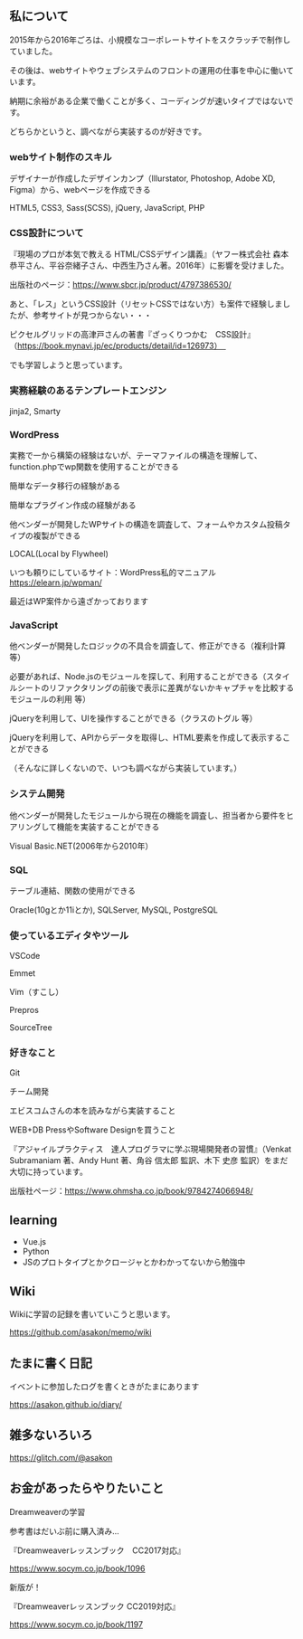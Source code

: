 ## 私について

2015年から2016年ごろは、小規模なコーポレートサイトをスクラッチで制作していました。

その後は、webサイトやウェブシステムのフロントの運用の仕事を中心に働いています。

納期に余裕がある企業で働くことが多く、コーディングが速いタイプではないです。

どちらかというと、調べながら実装するのが好きです。

### webサイト制作のスキル

デザイナーが作成したデザインカンプ（Illurstator, Photoshop, Adobe XD, Figma）から、webページを作成できる

HTML5, CSS3, Sass(SCSS), jQuery, JavaScript, PHP

### CSS設計について

『現場のプロが本気で教える HTML/CSSデザイン講義』（ヤフー株式会社 森本恭平さん、平谷奈緒子さん、中西生乃さん著。2016年）に影響を受けました。

出版社のページ：https://www.sbcr.jp/product/4797386530/

あと、「レス」というCSS設計（リセットCSSではない方）も案件で経験しましたが、参考サイトが見つからない・・・

ピクセルグリッドの高津戸さんの著書『ざっくりつかむ　CSS設計』（https://book.mynavi.jp/ec/products/detail/id=126973）　

でも学習しようと思っています。

### 実務経験のあるテンプレートエンジン

jinja2, Smarty

### WordPress

実務で一から構築の経験はないが、テーマファイルの構造を理解して、function.phpでwp関数を使用することができる

簡単なデータ移行の経験がある

簡単なプラグイン作成の経験がある

他ベンダーが開発したWPサイトの構造を調査して、フォームやカスタム投稿タイプの複製ができる

LOCAL(Local by Flywheel)

いつも頼りにしているサイト：WordPress私的マニュアル https://elearn.jp/wpman/

最近はWP案件から遠ざかっております

### JavaScript

他ベンダーが開発したロジックの不具合を調査して、修正ができる（複利計算 等）

必要があれば、Node.jsのモジュールを探して、利用することができる（スタイルシートのリファクタリングの前後で表示に差異がないかキャプチャを比較するモジュールの利用 等）

jQueryを利用して、UIを操作することができる（クラスのトグル 等）

jQueryを利用して、APIからデータを取得し、HTML要素を作成して表示することができる

（そんなに詳しくないので、いつも調べながら実装しています。）

### システム開発

他ベンダーが開発したモジュールから現在の機能を調査し、担当者から要件をヒアリングして機能を実装することができる

Visual Basic.NET(2006年から2010年）

### SQL

テーブル連結、関数の使用ができる

Oracle(10gとか11iとか), SQLServer, MySQL, PostgreSQL

### 使っているエディタやツール

VSCode

Emmet

Vim（すこし）

Prepros

SourceTree

### 好きなこと

Git

チーム開発

エビスコムさんの本を読みながら実装すること

WEB+DB PressやSoftware Designを買うこと

『アジャイルプラクティス　達人プログラマに学ぶ現場開発者の習慣』（Venkat Subramaniam 著、Andy Hunt 著、角谷 信太郎 監訳、木下 史彦 監訳）をまだ大切に持っています。

出版社ページ：https://www.ohmsha.co.jp/book/9784274066948/

## learning
- Vue.js
- Python
- JSのプロトタイプとかクロージャとかわかってないから勉強中


## Wiki

Wikiに学習の記録を書いていこうと思います。

https://github.com/asakon/memo/wiki

## たまに書く日記

イベントに参加したログを書くときがたまにあります

https://asakon.github.io/diary/

## 雑多ないろいろ

https://glitch.com/@asakon


## お金があったらやりたいこと

Dreamweaverの学習

参考書はだいぶ前に購入済み…

『Dreamweaverレッスンブック　CC2017対応』

https://www.socym.co.jp/book/1096

新版が！

『Dreamweaverレッスンブック CC2019対応』

https://www.socym.co.jp/book/1197

